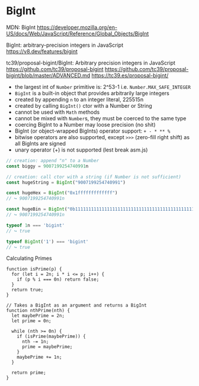 # BigIntMDN: BigInthttps://developer.mozilla.org/en-US/docs/Web/JavaScript/Reference/Global_Objects/BigIntBigInt: arbitrary-precision integers in JavaScripthttps://v8.dev/features/biginttc39/proposal-bigint/BigInt: Arbitrary precision integers in JavaScripthttps://github.com/tc39/proposal-biginthttps://github.com/tc39/proposal-bigint/blob/master/ADVANCED.mdhttps://tc39.es/proposal-bigint/- the largest int of `Number` primitive is: 2^53-1 i.e. `Number.MAX_SAFE_INTEGER`- `BigInt` is a built-in object that provides arbitrarily large integers- created by appending `n` to an integer literal, 225515n- created by calling `BigInt()` ctor with a Number or String- cannot be used with `Math` methods- cannot be mixed with `Number`s, they must be coerced to the same type- coercing BigInt to a Number may loose precision (no shit)- BigInt (or object-wrapped BigInts) operator support: `+ - * ** %`- bitwise operators are also supported, except `>>>` (zero-fill right shift) as all BigInts are signed- unary operator (+) is not supported (lest break asm.js)```js// creation: append "n" to a Numberconst biggy = 9007199254740991n// creation: call ctor with a string (if Number is not sufficient)const hugeString = BigInt("9007199254740991")const hugeHex = BigInt("0x1fffffffffffff")// ↪ 9007199254740991nconst hugeBin = BigInt("0b11111111111111111111111111111111111111111111111111111")// ↪ 9007199254740991ntypeof 1n === 'bigint'// ↪ truetypeof BigInt('1') === 'bigint'// ↪ true```Calculating Primes```function isPrime(p) {  for (let i = 2n; i * i <= p; i++) {    if (p % i === 0n) return false;  }  return true;}// Takes a BigInt as an argument and returns a BigIntfunction nthPrime(nth) {  let maybePrime = 2n;  let prime = 0n;    while (nth >= 0n) {    if (isPrime(maybePrime)) {      nth -= 1n;      prime = maybePrime;    }    maybePrime += 1n;  }    return prime;}```